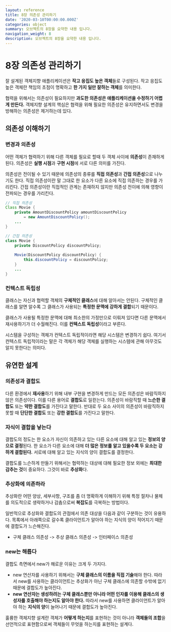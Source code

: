 ```yaml
---
layout: reference
title: 8장 의존성 관리하기
date: '2020-03-10T00:00:00.000Z'
categories: object
summary: 오브젝트의 8장을 요약한 내용 입니다.
navigation_weight: 8
description: 오브젝트의 8장을 요약한 내용 입니다.
---
```


# 8장 의존성 관리하기

잘 설계된 객체지향 애플리케이션은 **작고 응집도 높은 객체**들로 구성된다. 작고 응집도 높은 객체란 책임의 초점이 명확하고 **한 가지 일만 잘하는 객체**를 의미한다.

협력을 위해서는 의존성이 필요하지만 **과도한 의존성은 애플리케이션을 수정하기 어렵게 만든다.** 객체지향 설계의 핵심은 협력을 위해 필요한 의존성은 유지하면서도 변경을 방해하는 의존성은 제거하는데 있다.

## 의존성 이해하기

### 변경과 의존성

어떤 객체가 협력하기 위해 다른 객체를 필요로 할때 두 객체 사이에 **의존성**이 존재하게 된다. 의존성은 **실행 시점**과 **구현 시점**에 서로 다른 의미를 가진다.

의존성은 전이될 수 있기 때문에 의존성의 종류를 **직접 의존성**과 **간접 의존성**으로 나누기도 한다. 직접 의존성이란 말 그대로 한 요소가 다른 요소에 직접 의존하는 경우를 가리킨다. 간접 의존성이란 직접적인 관계는 존재하지 않지만 의존성 전이에 의해 영향이 전파되는 경우를 가리킨다.

```java
// 직접 의존성
Class Movie {
    private AmountDiscountPolicy amountDiscountPolicy 
        = new AmountDiscountPolicy();
    ...
}

// 간접 의존성
class Movie {
    private DiscountPolicy discountPolicy;
    
    Movie(DiscountPolicy discountPolicy) {
        this.discountPolicy = discountPolicy;
    }
    ...
}
```

### 컨텍스트 독립성

클래스는 자신과 협력할 객체의 **구체적인 클래스**에 대해 알아서는 안된다. 구체적인 클래스를 알면 알수록 그 클래스가 사용되는 **특정한 문맥에 강하게 결합**되기 때문이다.

클래스가 사용될 특정한 문맥에 대해 최소한의 가정만으로 이뤄져 있다면 다른 문맥에서 재사용하기가 더 수월해진다. 이를 **컨텍스트 독립성**이라고 부른다.

시스템을 구성하는 객체가 컨텍스트 독립적이라면 해당 시스템은 변경하기 쉽다. 여기서 컨텍스트 독립적이라는 말은 각 객체가 해당 객체를 실행하는 시스템에 관해 아무것도 알지 못한다는 의미다.

## 유연한 설계

### 의존성과 결합도

다른 환경에서 **재사용**하기 위해 내부 구현을 변경하게 만드는 모든 의존성은 바람직하지 않은 의존성이다. 이를 다른 용어로 **결합도**로 일컫는다. 의존성이 바람직할 때 **느슨한 결합도** 또는 **약한 결합도**를 가진다고 말한다. 반대로 두 요소 사이의 의존성이 바람직하지 못할 때 **단단한 결합도** 또는 **강한 결합도**를 가진다고 말한다.

### 자식이 결합을 낳는다

결합도의 정도는 한 요소가 자신이 의존하고 있는 다른 요소에 대해 알고 있는 **정보의 양으로 결정**된다. 한 요소가 다른 요소에 대해 **더 많은 정보를 알고 있을수록 두 요소는 강하게 결합된다.** 서로에 대해 알고 있는 지식의 양이 결합도를 결정한다.

결합도를 느슨하게 만들기 위해서는 협력하는 대상에 대해 필요한 정보 외에는 **최대한 감추는 것**이 중요하다. 그것이 바로 **추상화**다.

### 추상화에 의존하라

추상화란 어떤 양상, 세부사항, 구조를 좀 더 명확하게 이해하기 위해 특정 절차나 물체를 의도적으로 생략하거나 감춤으로써 **복잡도**를 극복하는 방법이다.

일반적으로 추상화와 결합도의 관점에서 의존 대상을 다음과 같이 구분하는 것이 유용하다. 목록에서 아래쪽으로 갈수록 클라이언트가 알아야 하는 지식의 양이 적어지기 때문에 결합도가 느슨해진다.

* 구체 클래스 의존성 -&gt; 추상 클래스 의존성 -&gt; 인터페이스 의존성

### new는 해롭다

결합도 측면에서 new가 해로운 이유는 크게 두 가지다.

* new 연산자를 사용하기 위해서는 **구체 클래스의 이름을 직접 기술**해야 한다. 따라서 new를 사용하는 클라이언트는 추상화가 아닌 구체 클래스에 의존할 수밖에 없기 때문에 결합도가 높아진다.
* **new 연산자는 생성하려는 구체 클래스뿐만 아니라 어떤 인자를 이용해 클래스의 생성자를 호출해야 하는지도 알아야 한다.** 따라서 new를 사용하면 클라이언트가 알아야 하는 **지식의 양**이 늘어나기 때문에 결합도가 높아진다.

훌륭한 객체지향 설계란 객체가 **어떻게 하는지**를 표현하는 것이 아니라 **객체들의 조합**을 선언적으로 표현함으로써 객체들이 무엇을 하는지를 표현하는 설계다.

